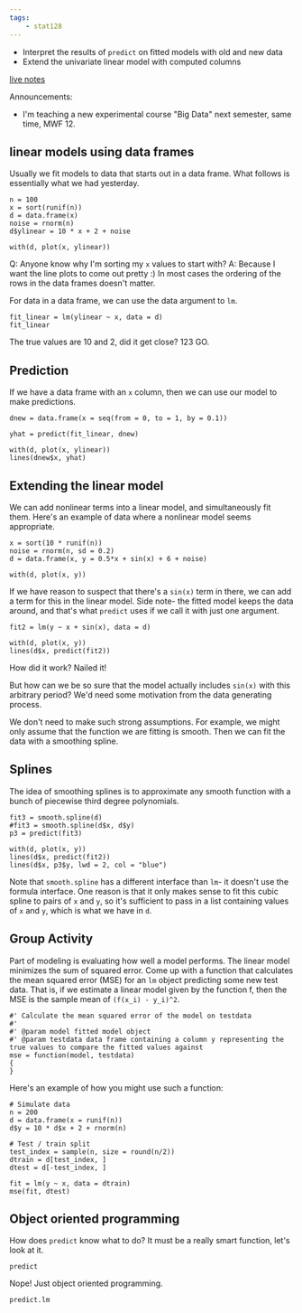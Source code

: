 ```yaml
---
tags:
    - stat128
---
```


- Interpret the results of `predict` on fitted models with old and new data
- Extend the univariate linear model with computed columns

[live notes](https://github.com/clarkfitzg/stat128/blob/master/2020-11-04.Rmd)

Announcements:

- I'm teaching a new experimental course "Big Data" next semester, same time, MWF 12.

## linear models using data frames

Usually we fit models to data that starts out in a data frame.
What follows is essentially what we had yesterday.

```{r}
n = 100
x = sort(runif(n))
d = data.frame(x)
noise = rnorm(n)
d$ylinear = 10 * x + 2 + noise

with(d, plot(x, ylinear))
```

Q: Anyone know why I'm sorting my `x` values to start with?
A: Because I want the line plots to come out pretty :)
  In most cases the ordering of the rows in the data frames doesn't matter.

For data in a data frame, we can use the data argument to `lm`.

```{r}
fit_linear = lm(ylinear ~ x, data = d)
fit_linear
```

The true values are 10 and 2, did it get close?
123 GO.


## Prediction

If we have a data frame with an `x` column, then we can use our model to make predictions.

```{r}
dnew = data.frame(x = seq(from = 0, to = 1, by = 0.1))

yhat = predict(fit_linear, dnew)

with(d, plot(x, ylinear))
lines(dnew$x, yhat)
```


## Extending the linear model

We can add nonlinear terms into a linear model, and simultaneously fit them.
Here's an example of data where a nonlinear model seems appropriate.

```{r}
x = sort(10 * runif(n))
noise = rnorm(n, sd = 0.2)
d = data.frame(x, y = 0.5*x + sin(x) + 6 + noise)

with(d, plot(x, y))
```

If we have reason to suspect that there's a `sin(x)` term in there, we can add a term for this in the linear model.
Side note- the fitted model keeps the data around, and that's what `predict` uses if we call it with just one argument.

```{r}
fit2 = lm(y ~ x + sin(x), data = d)

with(d, plot(x, y))
lines(d$x, predict(fit2))
```

How did it work?
Nailed it!

But how can we be so sure that the model actually includes `sin(x)` with this arbitrary period?
We'd need some motivation from the data generating process.

We don't need to make such strong assumptions.
For example, we might only assume that the function we are fitting is smooth.
Then we can fit the data with a smoothing spline.

## Splines

The idea of smoothing splines is to approximate any smooth function with a bunch of piecewise third degree polynomials.

```{r}
fit3 = smooth.spline(d)
#fit3 = smooth.spline(d$x, d$y)
p3 = predict(fit3)

with(d, plot(x, y))
lines(d$x, predict(fit2))
lines(d$x, p3$y, lwd = 2, col = "blue")
```

Note that `smooth.spline` has a different interface than `lm`- it doesn't use the formula interface.
One reason is that it only makes sense to fit this cubic spline to pairs of `x` and `y`, so it's sufficient to pass in a list containing values of `x` and `y`, which is what we have in `d`.


## Group Activity

Part of modeling is evaluating how well a model performs.
The linear model minimizes the sum of squared error.
Come up with a function that calculates the mean squared error (MSE) for an `lm` object predicting some new test data.
That is, if we estimate a linear model given by the function f, then the MSE is the sample mean of `(f(x_i) - y_i)^2`.

```{r}
#' Calculate the mean squared error of the model on testdata
#'
#' @param model fitted model object
#' @param testdata data frame containing a column y representing the true values to compare the fitted values against
mse = function(model, testdata)
{
}
```

Here's an example of how you might use such a function:

```{r}
# Simulate data
n = 200
d = data.frame(x = runif(n))
d$y = 10 * d$x + 2 + rnorm(n)

# Test / train split
test_index = sample(n, size = round(n/2))
dtrain = d[test_index, ]
dtest = d[-test_index, ]

fit = lm(y ~ x, data = dtrain)
mse(fit, dtest)
```


## Object oriented programming

How does `predict` know what to do?
It must be a really smart function, let's look at it.

```{r}
predict
```

Nope! Just object oriented programming.

```{r}
predict.lm
```
